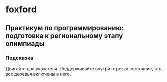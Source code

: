# foxford
## Практикум по программированию: подготовка к региональному этапу олимпиады ##
### Подсказка ###
Двигайте два указателя. Поддерживайте внутри отрезка состояние, что все деревья включены в него.